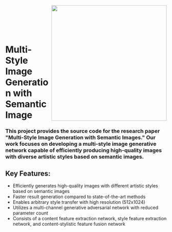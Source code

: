 <img src='imgs/teaser_720.gif' align="right" width=360>

<br><br><br><br>

# Multi-Style Image Generation with Semantic Image
### This project provides the source code for the research paper "Multi-Style Image Generation with Semantic Images." Our work focuses on developing a multi-style image generative network capable of efficiently producing high-quality images with diverse artistic styles based on semantic images. 

## Key Features:
- Efficiently generates high-quality images with different artistic styles based on semantic images
- Faster result generation compared to state-of-the-art methods
- Enables arbitrary style transfer with high resolution (512x1024)
- Utilizes a multi-channel generative adversarial network with reduced parameter count
- Consists of a content feature extraction network, style feature extraction network, and content-stylistic feature fusion network
